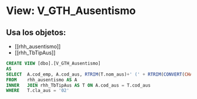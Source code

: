 # View: V_GTH_Ausentismo

## Usa los objetos:
- [[rhh_ausentismo]]
- [[rhh_TbTipAus]]

```sql
CREATE VIEW [dbo].[V_GTH_Ausentismo]
AS
SELECT	A.cod_emp, A.cod_aus, RTRIM(T.nom_aus)+' (' + RTRIM(CONVERT(CHAR, A.fec_ini, 103)) + ')' AS nom_aus, A.fec_ini
FROM	rhh_ausentismo AS A
INNER	JOIN rhh_TbTipAus AS T ON A.cod_aus = T.cod_aus
WHERE	T.cla_aus = '02'

```
